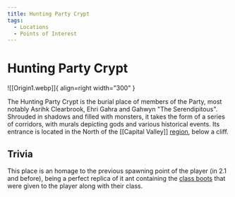 ```yaml
---
title: Hunting Party Crypt
tags:
  - Locations
  - Points of Interest
---
```


# Hunting Party Crypt

![[Origin1.webp]]{ align=right width="300" }

The Hunting Party Crypt is the burial place of members of the Party, most notably Asrihk Clearbrook, Ehri Gahra and Gahwyn "The Serendipitous". Shrouded in shadows and filled with monsters, it takes the form of a series of corridors, with murals depicting gods and various historical events.
Its entrance is located in the North of the [[Capital Valley]] [region](/Regions), below a cliff.


## Trivia

This place is an homage to the previous spawning point of the player (in 2.1 and before), being a perfect replica of it ant containing the [class boots](/Class_Boots) that were given to the player along with their class.


